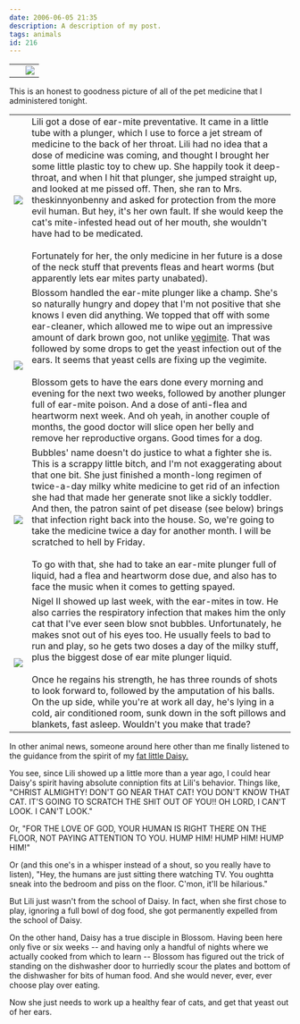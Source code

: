 ```yaml
---
date: 2006-06-05 21:35
description: A description of my post.
tags: animals
id: 216
---
```

<div><skinny :nohome><table cellpadding="2" align="center"><tr><td width="5" rowspan="2"><spacer type="block" width="5" height="1"></spacer></td><td><img src="/img/animaldrugs.jpg"/></td></tr></table></skinny></div>

<div>This is an honest to goodness picture of all of the pet medicine that I administered tonight.</div>
<!--more-->
<div>
<table cellpadding="10" align = "center"  border="0"  width="90%" style="display:block;"><tr><td><img src="/img/lilithumbnail.jpg" /></td><td>Lili got a dose of ear-mite preventative.  It came in a little tube with a plunger, which I use to force a jet stream of medicine to the back of her throat.  Lili had no idea that a dose of medicine was coming, and thought I brought her some little plastic toy to chew up.  She happily took it deep-throat, and when I hit that plunger, she jumped straight up, and looked at me pissed off.  Then, she ran to Mrs. theskinnyonbenny and asked for protection from the more evil human.  But hey, it's her own fault.  If she would keep the cat's mite-infested head out of her mouth, she wouldn't have had to be medicated.  <br /><br />Fortunately for her, the only medicine in her future is a dose of the neck stuff that prevents fleas and heart worms (but apparently lets ear mites party unabated).</td></tr><tr><td><img src="/img/blossomthumbnail.jpg" /></td><td>Blossom handled the ear-mite plunger like a champ.  She's so naturally hungry and dopey that I'm not positive that she knows I even did anything.  We topped that off with some ear-cleaner, which allowed me to wipe out an impressive amount of dark brown goo, not unlike <a href="http://en.wikipedia.org/wiki/Vegimite" target="_blank">vegimite</a>.  That was followed by some drops to get the yeast infection out of the ears.  It seems that yeast cells are fixing up the vegimite.<br /><br />Blossom gets to have the ears done every morning and evening for the next two weeks, followed by another plunger full of ear-mite poison.  And a dose of anti-flea and heartworm next week.  And oh yeah, in another couple of months, the good doctor will slice open her belly and remove her reproductive organs.  Good times for a dog.</td></tr><tr><td><img src="/img/bubblesthumbnail.jpg" /></td><td>Bubbles' name doesn't do justice to what a fighter she is.  This is a scrappy little bitch, and I'm not exaggerating about that one bit.  She just finished a month-long regimen of twice-a-day milky white medicine to get rid of an infection she had that made her generate snot like a sickly toddler.  And then, the patron saint of pet disease (see below) brings that infection right back into the house.  So, we're going to take the medicine twice a day for another month.  I will be scratched to hell by Friday.<br /><br />To go with that, she had to take an ear-mite plunger full of liquid, had a flea and heartworm dose due, and also has to face the music when it comes to getting spayed.</td></tr><tr><td><img src="/img/nigelIIthumbnail.jpg" /></td><td>Nigel II showed up last week, with the ear-mites in tow.  He also carries the respiratory infection that makes him the only cat that I've ever seen blow snot bubbles.  Unfortunately, he makes snot out of his eyes too.  He usually feels to bad to run and play, so he gets two doses a day of the milky stuff, plus the biggest dose of ear mite plunger liquid.<br /><br />  Once he regains his strength, he has three rounds of shots to look forward to, followed by the amputation of his balls.  On the up side, while you're at work all day, he's lying in a cold, air conditioned room, sunk down in the soft pillows and blankets, fast asleep.  Wouldn't you make that trade?</td></tr></table></div>
<div>
In other animal news, someone around here other than me finally listened to the guidance from the spirit of my <a href="http://theskinnyonbenny.com/blog2/archives/99">fat little Daisy.</a>

You see, since Lili showed up a little more than a year ago, I could hear Daisy's spirit having absolute conniption fits at Lili's behavior.  Things like, "CHRIST ALMIGHTY!  DON'T GO NEAR THAT CAT!  YOU DON'T KNOW THAT CAT.  IT'S GOING TO SCRATCH THE SHIT OUT OF YOU!!  OH LORD, I CAN'T LOOK.  I CAN'T LOOK."

Or, "FOR THE LOVE OF GOD, YOUR HUMAN IS RIGHT THERE ON THE FLOOR, NOT PAYING ATTENTION TO YOU.  HUMP HIM!  HUMP HIM!  HUMP HIM!"

Or (and this one's in a whisper instead of a shout, so you really have to listen), "Hey, the humans are just sitting there watching TV.  You oughtta sneak into the bedroom and piss on the floor.  C'mon, it'll be hilarious."

But Lili just wasn't from the school of Daisy.  In fact, when she first chose to play, ignoring a full bowl of dog food, she got permanently expelled from the school of Daisy.

On the other hand, Daisy has a true disciple in Blossom.  Having been here only five or six weeks -- and having only a handful of nights where we actually cooked from which to learn -- Blossom has figured out the trick of standing on the dishwasher door to hurriedly scour the plates and bottom of the dishwasher for bits of human food.  And she would never, ever, ever choose play over eating.

Now she just needs to work up a healthy fear of cats, and get that yeast out of her ears.</div>
